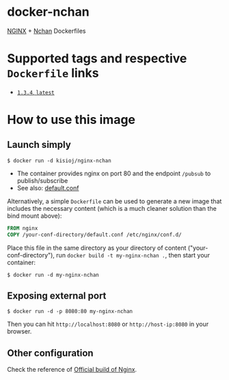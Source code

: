# docker-nchan
[NGINX](nginx.org/) + [Nchan](https://nchan.io/) Dockerfiles 

# Supported tags and respective `Dockerfile` links

-	[`1.3.4`, `latest`](https://github.com/kisioj/docker-nchan/blob/v1.3.4/mainline/Dockerfile)

# How to use this image

## Launch simply

```console
$ docker run -d kisioj/nginx-nchan
```

- The container provides nginx on port 80 and the endpoint `/pubsub` to publish/subscribe
- See also: [default.conf](https://github.com/kisioj/docker-nchan/blob/v1.3.4/mainline/conf.d/default.conf)

Alternatively, a simple `Dockerfile` can be used to generate a new image that includes the necessary content (which is a much cleaner solution than the bind mount above):

```dockerfile
FROM nginx
COPY /your-conf-directory/default.conf /etc/nginx/conf.d/
```

Place this file in the same directory as your directory of content ("your-conf-directory"), run `docker build -t my-nginx-nchan .`, then start your container:

```console
$ docker run -d my-nginx-nchan
```

## Exposing external port

```console
$ docker run -d -p 8080:80 my-nginx-nchan
```

Then you can hit `http://localhost:8080` or `http://host-ip:8080` in your browser.

## Other configuration

Check the reference of [Official build of Nginx](https://hub.docker.com/_/nginx).
